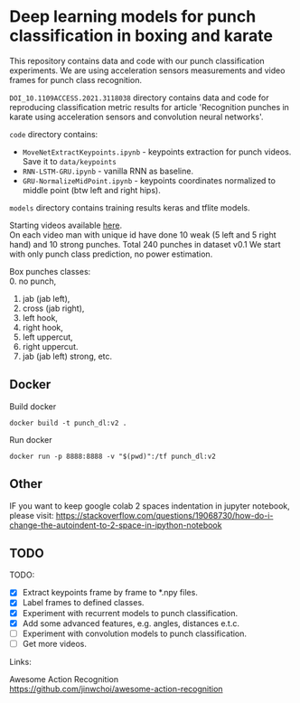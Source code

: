 # Deep learning models for punch classification in boxing and karate  

This repository contains data and code with our punch classification experiments. 
We are using acceleration sensors measurements and video frames for punch class recognition.

`DOI_10.1109ACCESS.2021.3118038` directory contains data and code for reproducing classification metric results for article 
'Recognition punches in karate using acceleration sensors and convolution neural networks'.  

`code` directory contains:  
- `MoveNetExtractKeypoints.ipynb` - keypoints extraction for punch videos. Save it to `data/keypoints`  
- `RNN-LSTM-GRU.ipynb` - vanilla RNN as baseline.  
- `GRU-NormalizeMidPoint.ipynb` - keypoints coordinates normalized to middle point (btw left and right hips).  

`models` directory contains training results keras and tflite models.  

Starting videos available [here](https://drive.google.com/drive/folders/1UwZPZ7sqkmQrqbCP1ypquv2UHWkk0bj-?usp=sharing).  
On each video man with unique id have done 10 weak (5 left and 5 right hand) and 10 strong punches. 
Total 240 punches in dataset v0.1 We start with only punch class prediction, no power estimation.  

Box punches classes:  
0. no punch,
1. jab (jab left),  
2. cross (jab right),
3. left hook, 
4. right hook, 
5. left uppercut, 
6. right uppercut.   
7. jab (jab left) strong, etc.  

## Docker

Build docker
```
docker build -t punch_dl:v2 .
```

Run docker
```
docker run -p 8888:8888 -v "$(pwd)":/tf punch_dl:v2
```

## Other

IF you want to keep google colab 2 spaces indentation in jupyter notebook, please visit:
https://stackoverflow.com/questions/19068730/how-do-i-change-the-autoindent-to-2-space-in-ipython-notebook
 

## TODO
 
TODO:
 - [x] Extract keypoints frame by frame to *.npy files.
 - [x] Label frames to defined classes.
 - [x] Experiment with recurrent models to punch classification.
 - [x] Add some advanced features, e.g. angles, distances e.t.c.
 - [ ] Experiment with convolution models to punch classification.
 - [ ] Get more videos.
 
 Links:  

Awesome Action Recognition  
https://github.com/jinwchoi/awesome-action-recognition  
